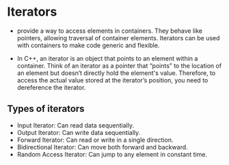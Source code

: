 # Iterators
- provide a way to access elements in containers. They behave like pointers, allowing
traversal of container elements. Iterators can be used with containers to make code generic
and flexible.

- In C++, an iterator is an object that points to an element within a container. Think of an iterator
as a pointer that “points” to the location of an element but doesn’t directly hold the element's
value. Therefore, to access the actual value stored at the iterator’s position, you need to
dereference the iterator.

## Types of iterators
- Input Iterator: Can read data sequentially.
- Output Iterator: Can write data sequentially.
- Forward Iterator: Can read or write in a single direction.
- Bidirectional Iterator: Can move both forward and backward.
- Random Access Iterator: Can jump to any element in constant time.